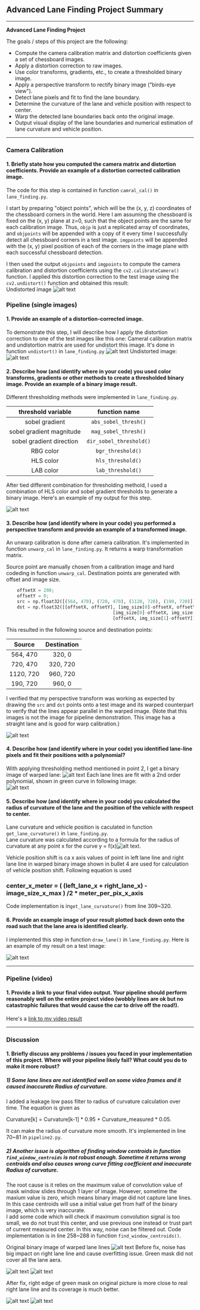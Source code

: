 ## Advanced Lane Finding Project Summary

---

**Advanced Lane Finding Project**

The goals / steps of this project are the following:

* Compute the camera calibration matrix and distortion coefficients given a set of chessboard images.
* Apply a distortion correction to raw images.
* Use color transforms, gradients, etc., to create a thresholded binary image.
* Apply a perspective transform to rectify binary image ("birds-eye view").
* Detect lane pixels and fit to find the lane boundary.
* Determine the curvature of the lane and vehicle position with respect to center.
* Warp the detected lane boundaries back onto the original image.
* Output visual display of the lane boundaries and numerical estimation of lane curvature and vehicle position.

[//]: # (Image References)

[image0]: ./report_image/orig.png "Original"
[image1]: ./report_image/undistort_output.png "Undistorted"
[image2]: ./test_images/test1.jpg "Road Transformed"
[image3]: ./report_image/binary_combo_example.png "Binary Example"
[image4]: ./report_image/warp_verify.png "Warp Example"
[color_fit_lines]: ./report_image/color_fit_lines.png "Fit Visual"
[image6]: ./report_image/example_output.png "Output"
[video1]: ./project_video.mp4 "Video"
[warped_lane]: ./report_image/warped_binary.png "warped_lane"
[curvature_eq]: ./report_image/curvature_eq.png "curvature_eq"
[after1]: ./report_image/discussion/after.png "after1"
[after2]: ./report_image/discussion/after2.png "after2"
[before1]: ./report_image/discussion/before1.png "before1"
[before2]: ./report_image/discussion/before2.png "before2"
[binary]: ./report_image/discussion/binary.png "binary"


---




### Camera Calibration

#### 1. Briefly state how you computed the camera matrix and distortion coefficients. Provide an example of a distortion corrected calibration image.

The code for this step is contained in function `camral_cal()` in `lane_finding.py`.

I start by preparing "object points", which will be the (x, y, z) coordinates of the chessboard corners in the world. Here I am assuming the chessboard is fixed on the (x, y) plane at z=0, such that the object points are the same for each calibration image.  Thus, `objp` is just a replicated array of coordinates, and `objpoints` will be appended with a copy of it every time I successfully detect all chessboard corners in a test image.  `imgpoints` will be appended with the (x, y) pixel position of each of the corners in the image plane with each successful chessboard detection.  

I then used the output `objpoints` and `imgpoints` to compute the camera calibration and distortion coefficients using the `cv2.calibrateCamera()` function.  I applied this distortion correction to the test image using the `cv2.undistort()` function and obtained this result:   
Undistorted image
![alt text][image1]


### Pipeline (single images)


#### 1. Provide an example of a distortion-corrected image.

To demonstrate this step, I will describe how I apply the distortion correction to one of the test images like this one:
Cameral calibration matrix and undistortion matrix are used for undistort this image. It's done in function `undistort()` in `lane_finding.py`
![alt text][image0]
Undistorted image:   
![alt text][image1]

#### 2. Describe how (and identify where in your code) you used color transforms, gradients or other methods to create a thresholded binary image.  Provide an example of a binary image result.


Different thresholding methods were implemented in `lane_finding.py`. 

| threshold variable        | function name   | 
|:-----------------------------:|:---------------------------:| 
| sobel gradient                | `abs_sobel_thresh()`        | 
| sobel gradient magnitude      | `mag_sobel_thresh()`      |
| sobel gradient direction      | `dir_sobel_threshold()`     |
| RBG color                     | `bgr_threshold()`        |
| HLS color                     | `hls_threshold()`        |
| LAB color                     | `lab_threshold()`        |



After tied different combination for thresholding methold, I used a combination of HLS color and sobel gradient thresholds to generate a binary image.  Here's an example of my output for this step.  

![alt text][image3]

#### 3. Describe how (and identify where in your code) you performed a perspective transform and provide an example of a transformed image.

An unwarp calibration is done after camera calibration. It's implemented in function `unwarp_cal` in `lane_finding.py`. It returns a warp transformation matrix.

 Source point are manually chosen from a calibration image and hard codeding in function `unwarp_cal`. Destination points are generated with offset and image size. 

```python
    offsetX = 200;
    offsetY = 0;
    src = np.float32([(564, 470), (720, 470), (1120, 720), (190, 720)])
    dst = np.float32([[offsetX, offsetY], [img_size[0]-offsetX, offsetY], 
                                        [img_size[0]-offsetX, img_size[1]-offsetY], 
                                        [offsetX, img_size[1]-offsetY]])
```

This resulted in the following source and destination points:

| Source        | Destination   | 
|:-------------:|:-------------:| 
| 564, 470      | 320, 0        | 
| 720, 470      | 320, 720      |
| 1120, 720     | 960, 720      |
| 190, 720      | 960, 0        |

I verified that my perspective transform was working as expected by drawing the `src` and `dst` points onto a test image and its warped counterpart to verify that the lines appear parallel in the warped image. (Note that this images is not the image for pipeline demonstration. This image has a straight lane and is good for warp calibration.)

![alt text][image4]



#### 4. Describe how (and identify where in your code) you identified lane-line pixels and fit their positions with a polynomial?


With applying thresholding method mentioned in point 2, I get a binary image of warped lane:
![alt text][warped_lane]
Each lane lines are fit with a 2nd order polynomial, shown in green curve in following image:   
![alt text][color_fit_lines]


#### 5. Describe how (and identify where in your code) you calculated the radius of curvature of the lane and the position of the vehicle with respect to center.

Lane curvature and vehicle position is caculated in function `get_lane_curvature()` in `lane_finding.py`.   
Lane curvature was calculated according to a formula for the radius of curvature at any point x for the curve y = f(x)![alt text][curvature_eq ].

Vehicle position shift is ca
x axis values of point in left lane line and right lane line in warped binary image shown in bullet 4 are used for calculation of vehicle position shift. Following equation is used   
### center_x_meter = ( (left_lane_x + right_lane_x) - image_size_x_max ) /2 * meter_per_pix_x_axis   
Code implementation is in`get_lane_curvature()` from line 309~320.

#### 6. Provide an example image of your result plotted back down onto the road such that the lane area is identified clearly.

I implemented this step in function `draw_lane()` in `lane_finding.py`.  Here is an example of my result on a test image:

![alt text][image6]

---

### Pipeline (video)

#### 1. Provide a link to your final video output.  Your pipeline should perform reasonably well on the entire project video (wobbly lines are ok but no catastrophic failures that would cause the car to drive off the road!).

Here's a [link to my video result](https://youtu.be/J4TemNWdIKo)

---

### Discussion

#### 1. Briefly discuss any problems / issues you faced in your implementation of this project.  Where will your pipeline likely fail?  What could you do to make it more robust?

##### 1) Some lane lines are not identified well on some video frames and it caused inaccurate Radius of curvature. 
I added a leakage low pass filter to radius of curvature calculation over time. The equation is given as

Curvature[k] = Curvature[k-1] * 0.95 + Curvature_measured * 0.05.

It can make the radius of curvature more smooth. It's implemented in line 70~81 in `pipeline2.py`.

##### 2) Another issue is algorithm of finding window centroids in function `find_window_centroids` is not robust enough. Sometime it returns wrong centroids and also causes wrong curve fitting coefficient and inaccurate Radius of curvature.
The root cause is it relies on the maximum value of convolution value of mask window slides through 1 layer of image. However, sometime the maxium value is zero, which means binary image did not capture lane lines. In this case centroids will use a initial value get from half of the binary image, which is very inaccurate.    
I add some code which will check if maximum convolution signal is too small, we do not trust this center, and use previous one instead or trust part of current measured center. In this way, noise can be filtered out.
Code implementation is in line 258~288 in function `find_window_centroids()`.   

Original binary image of warped lane lines
![alt text][binary]
Before fix, noise has big impact on right lane line and cause overfitting issue. Green mask did not cover all the lane aera.   

![alt text][before1]
![alt text][before2]

After fix, right edge of green mask on original picture is more close to real right lane line and its coverage is much better.    

![alt text][after1]
![alt text][after2]
